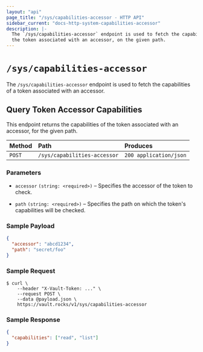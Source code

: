 ```yaml
---
layout: "api"
page_title: "/sys/capabilities-accessor - HTTP API"
sidebar_current: "docs-http-system-capabilities-accessor"
description: |-
  The `/sys/capabilities-accessor` endpoint is used to fetch the capabilities of
  the token associated with an accessor, on the given path.
---
```


# `/sys/capabilities-accessor`

The `/sys/capabilities-accessor` endpoint is used to fetch the capabilities of a
token associated with an accessor.

## Query Token Accessor Capabilities

This endpoint returns the capabilities of the token associated with an accessor,
for the given path.

| Method   | Path                         | Produces               |
| :------- | :--------------------------- | :--------------------- |
| `POST`   | `/sys/capabilities-accessor` | `200 application/json` |

### Parameters

- `accessor` `(string: <required>)` – Specifies the accessor of the token to
  check.

- `path` `(string: <required>)` – Specifies the path on which the token's
  capabilities will be checked.

### Sample Payload

```json
{
  "accessor": "abcd1234",
  "path": "secret/foo"
}
```

### Sample Request

```
$ curl \
    --header "X-Vault-Token: ..." \
    --request POST \
    --data @payload.json \
    https://vault.rocks/v1/sys/capabilities-accessor
```

### Sample Response

```json
{
  "capabilities": ["read", "list"]
}
```
